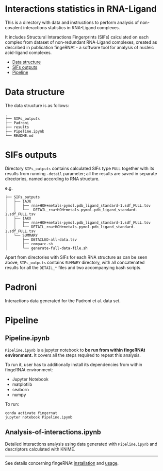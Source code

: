 # Interactions statistics in RNA-Ligand

This is a directory with data and instructions to perform analysis of non-covalent interactions statistics in RNA-Ligand complexes.

It includes Structural Interactions Fingerprints (SIFs) calculated on each complex from  dataset of non-redundant RNA-Ligand complexes, created as described in publication fingeRNAt - a software tool for analysis of nucleic acid-ligand complexes.

<!-- TOC depthFrom:1 depthTo:6 withLinks:1 updateOnSave:0 orderedList:0 -->

- [Data structure](#data-structure)
- [SIFs outputs](#sifs-outputs)
- [Pipeline](#pipeline)

<!-- /TOC -->

# Data structure

The data structure is as follows:

```
.
├── SIFs_outputs
├── Padroni
├── results
├── Pipeline.ipynb
└── README.md
```

# SIFs outputs

Directory `SIFs_outputs` contains calculated SIFs type `FULL` together with its results from running `-detail` parameter; all the results are saved in separate directories, named according to RNA structure.

e.g.

```
├── SIFs_outputs
│   ├── 1AJU
│   │   ├── rna+HOH+metals-pymol.pdb_ligand_standard-1.sdf_FULL.tsv
│   │   └──  DETAIL_rna+HOH+metals-pymol.pdb_ligand_standard-1.sdf_FULL.tsv
│   ├── 1AKX
│   │   ├── rna+HOH+metals-pymol.pdb_ligand_standard-1.sdf_FULL.tsv
│   │   └── DETAIL_rna+HOH+metals-pymol.pdb_ligand_standard-1.sdf_FULL.tsv
│   └── SUMMARY
│       ├── DETAILED-all-data.tsv
│       ├── compare.sh
│       └── generate-full-data-file.sh
```

Apart from directories with SIFs for each RNA structure as can be seen above, `SIFs_outputs` contains `SUMMARY` directory, with all concatenated results for all the `DETAIL_*` files and two accompanying bash scripts.

# Padroni

Interactions data generated for the Padroni et al. data set.

# Pipeline


## Pipeline.ipynb

`Pipeline.ipynb` is a jupyter notebook to **be run from within fingeRNAt environment.**
It covers all the steps required to repeat this analysis.

To run it, user has to additionally install its dependencies from within fingeRNAt environment:
* Jupyter Notebook
* matplotlib
* seaborn
* numpy

To run:

```
conda activate fingernat
jupyter notebook Pipeline.ipynb
```


## Analysis-of-interactions.ipynb

 Detailed interactions analysis using data generated with `Pipeline.ipynb` and descriptors calculated with KNIME.

---

See details concerning fingeRNAt [installation](https://github.com/n-szulc/fingeRNAt#installation) and [usage](https://github.com/n-szulc/fingeRNAt#usage).
